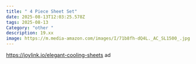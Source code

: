 ```yaml
---
title: " 4 Piece Sheet Set"
date: 2025-08-13T12:03:25.578Z
tags: 2025-08-13
Category: "other "
description: 19.xx
image: https://m.media-amazon.com/images/I/71b8fh-dQ4L._AC_SL1500_.jpg
---
```

https://joylink.io/elegant-cooling-sheets ad